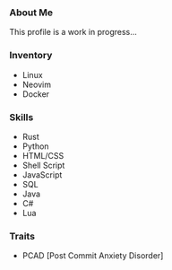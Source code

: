 ### About Me
This profile is a work in progress...

### Inventory
- Linux
- Neovim
- Docker

### Skills
- Rust
- Python
- HTML/CSS
- Shell Script
- JavaScript
- SQL
- Java
- C#
- Lua

### Traits
- PCAD [Post Commit Anxiety Disorder]
<!--
**5-pebbles/5-pebbles** is a ✨ _special_ ✨ repository because its `README.md` (this file) appears on your GitHub profile.

Here are some ideas to get you started:

- 🔭 I’m currently working on ...
- 🌱 I’m currently learning ...
- 👯 I’m looking to collaborate on ...
- 🤔 I’m looking for help with ...
- 💬 Ask me about ...
- 📫 How to reach me: ...
- 😄 Pronouns: ...
- ⚡ Fun fact: ...
-->
